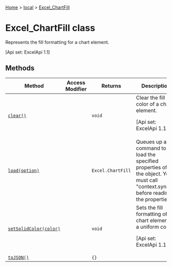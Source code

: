 [Home](./index) &gt; [local](local.md) &gt; [Excel\_ChartFill](local.excel_chartfill.md)

# Excel\_ChartFill class

Represents the fill formatting for a chart element. 

 \[Api set: ExcelApi 1.1\]

## Methods

|  Method | Access Modifier | Returns | Description |
|  --- | --- | --- | --- |
|  [`clear()`](local.excel_chartfill.clear.md) |  | `void` | Clear the fill color of a chart element. <p/> \[Api set: ExcelApi 1.1\] |
|  [`load(option)`](local.excel_chartfill.load.md) |  | `Excel.ChartFill` | Queues up a command to load the specified properties of the object. You must call "context.sync()" before reading the properties. |
|  [`setSolidColor(color)`](local.excel_chartfill.setsolidcolor.md) |  | `void` | Sets the fill formatting of a chart element to a uniform color. <p/> \[Api set: ExcelApi 1.1\] |
|  [`toJSON()`](local.excel_chartfill.tojson.md) |  | `{}` |  |


